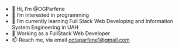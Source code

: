 - 👋 Hi, I’m @OGParfene
- 👀 I’m interested in programming
- 🌱 I’m currently learning Full Stack Web Developing and Information System Engineering in UAH
- 💞️ Working as a FullStack Web Developer
- 📫 Reach me, via email octaparfene1@gmail.com

<!---
OGParfene/OGParfene is a ✨ special ✨ repository because its `README.md` (this file) appears on your GitHub profile.
You can click the Preview link to take a look at your changes.
--->
